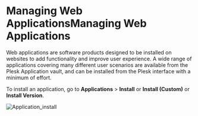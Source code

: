 # Managing Web ApplicationsManaging Web Applications

Web applications are software products designed to be installed on websites to add functionality and improve user experience. A wide range of applications covering many different user scenarios are available from the Plesk Application vault, and can be installed from the Plesk interface with a minimum of effort.

To install an application, go to **Applications** &gt; **Install** or **Install \(Custom\)** or **Install Version**.

![Application\_install](https://docs.plesk.com/en-US/onyx/quick-start-guide/images/77089.png)

